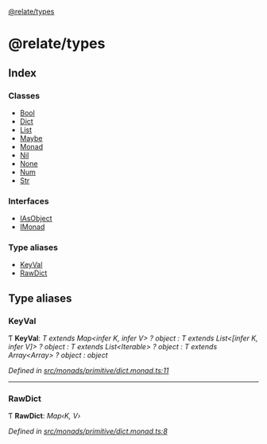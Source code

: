 [@relate/types](README.md)

# @relate/types

## Index

### Classes

* [Bool](classes/bool.md)
* [Dict](classes/dict.md)
* [List](classes/list.md)
* [Maybe](classes/maybe.md)
* [Monad](classes/monad.md)
* [Nil](classes/nil.md)
* [None](classes/none.md)
* [Num](classes/num.md)
* [Str](classes/str.md)

### Interfaces

* [IAsObject](interfaces/iasobject.md)
* [IMonad](interfaces/imonad.md)

### Type aliases

* [KeyVal](README.md#keyval)
* [RawDict](README.md#rawdict)

## Type aliases

###  KeyVal

Ƭ **KeyVal**: *T extends Map<infer K, infer V> ? object : T extends List<[infer K, infer V]> ? object : T extends List<Iterable<infer I>> ? object : T extends Array<Array<infer I>> ? object : object*

*Defined in [src/monads/primitive/dict.monad.ts:11](https://github.com/neo4j-devtools/relate/blob/master/packages/types/src/monads/primitive/dict.monad.ts#L11)*

___

###  RawDict

Ƭ **RawDict**: *Map‹K, V›*

*Defined in [src/monads/primitive/dict.monad.ts:8](https://github.com/neo4j-devtools/relate/blob/master/packages/types/src/monads/primitive/dict.monad.ts#L8)*
